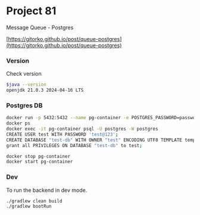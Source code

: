 # Project 81

Message Queue - Postgres

[https://gitorko.github.io/post/queue-postgres](https://gitorko.github.io/post/queue-postgres)

### Version

Check version

```bash
$java --version
openjdk 21.0.3 2024-04-16 LTS
```

### Postgres DB

```bash
docker run -p 5432:5432 --name pg-container -e POSTGRES_PASSWORD=password -d postgres:14
docker ps
docker exec -it pg-container psql -U postgres -W postgres
CREATE USER test WITH PASSWORD 'test@123';
CREATE DATABASE "test-db" WITH OWNER "test" ENCODING UTF8 TEMPLATE template0;
grant all PRIVILEGES ON DATABASE "test-db" to test;

docker stop pg-container
docker start pg-container
```

### Dev

To run the backend in dev mode.

```bash
./gradlew clean build
./gradlew bootRun

```

